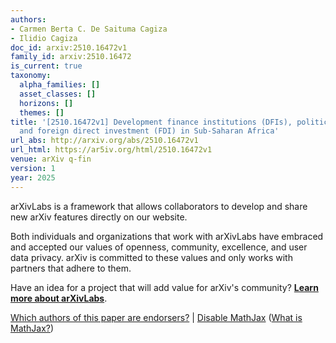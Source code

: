 ```yaml
---
authors:
- Carmen Berta C. De Saituma Cagiza
- Ilidio Cagiza
doc_id: arxiv:2510.16472v1
family_id: arxiv:2510.16472
is_current: true
taxonomy:
  alpha_families: []
  asset_classes: []
  horizons: []
  themes: []
title: '[2510.16472v1] Development finance institutions (DFIs), political conditions,
  and foreign direct investment (FDI) in Sub-Saharan Africa'
url_abs: http://arxiv.org/abs/2510.16472v1
url_html: https://ar5iv.org/html/2510.16472v1
venue: arXiv q-fin
version: 1
year: 2025
---
```



arXivLabs is a framework that allows collaborators to develop and share new arXiv features directly on our website.

Both individuals and organizations that work with arXivLabs have embraced and accepted our values of openness, community, excellence, and user data privacy. arXiv is committed to these values and only works with partners that adhere to them.

Have an idea for a project that will add value for arXiv's community? [**Learn more about arXivLabs**](https://info.arxiv.org/labs/index.html).

[Which authors of this paper are endorsers?](/auth/show-endorsers/2510.16472) |
[Disable MathJax](javascript:setMathjaxCookie()) ([What is MathJax?](https://info.arxiv.org/help/mathjax.html))